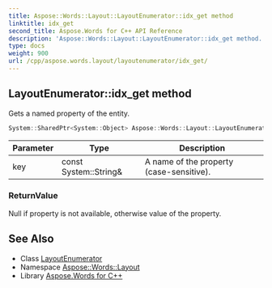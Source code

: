 ```yaml
---
title: Aspose::Words::Layout::LayoutEnumerator::idx_get method
linktitle: idx_get
second_title: Aspose.Words for C++ API Reference
description: 'Aspose::Words::Layout::LayoutEnumerator::idx_get method. Gets a named property of the entity in C++.'
type: docs
weight: 900
url: /cpp/aspose.words.layout/layoutenumerator/idx_get/
---
```

## LayoutEnumerator::idx_get method


Gets a named property of the entity.

```cpp
System::SharedPtr<System::Object> Aspose::Words::Layout::LayoutEnumerator::idx_get(const System::String &key)
```


| Parameter | Type | Description |
| --- | --- | --- |
| key | const System::String\& | A name of the property (case-sensitive). |

### ReturnValue

Null if property is not available, otherwise value of the property.

## See Also

* Class [LayoutEnumerator](../)
* Namespace [Aspose::Words::Layout](../../)
* Library [Aspose.Words for C++](../../../)

